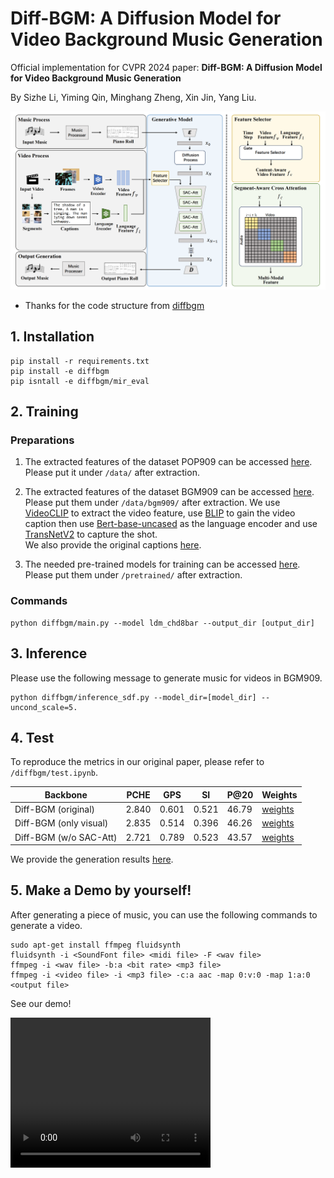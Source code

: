 # Diff-BGM: A Diffusion Model for Video Background Music Generation

Official implementation for CVPR 2024 paper: **Diff-BGM: A Diffusion Model for Video Background Music Generation**

By Sizhe Li, Yiming Qin, Minghang Zheng, Xin Jin, Yang Liu.

![](./Diff-BGM.png)

- Thanks for the code structure from [diffbgm](https://github.com/aik2mlj/diffbgm/tree/sdf_prmat2c%2Bpop909)

## 1. Installation

``` shell
pip install -r requirements.txt
pip install -e diffbgm
pip isntall -e diffbgm/mir_eval
```

## 2. Training

### Preparations

1. The extracted features of the dataset POP909 can be accessed [here](https://yukisaki-my.sharepoint.com/personal/aik2_yukisaki_io/_layouts/15/onedrive.aspx?id=%2Fpersonal%2Faik2%5Fyukisaki%5Fio%2FDocuments%2FShare%2Fdiffbgm%2FPOP909%5F4%5Fbin%5Fpnt%5F8bar%2Ezip&parent=%2Fpersonal%2Faik2%5Fyukisaki%5Fio%2FDocuments%2FShare%2Fdiffbgm&ga=1). Please put it under `/data/` after extraction.

2. The extracted features of the dataset BGM909 can be accessed [here](https://drive.google.com/drive/folders/1zRNROuTxVNhJfqeyqRzPoIY60z5zLaHK?usp=sharing). Please put them under `/data/bgm909/` after extraction. We use [VideoCLIP](https://github.com/CryhanFang/CLIP2Video) to extract the video feature, use [BLIP](https://github.com/salesforce/BLIP) to gain the video caption then use [Bert-base-uncased](https://huggingface.co/google-bert/bert-base-uncased) as the language encoder and use [TransNetV2](https://github.com/soCzech/TransNetV2) to capture the shot.   
We also provide the original captions [here](https://drive.google.com/drive/folders/1q2F7jOfJ6Y0eD-hM_pbZRuP7Jnk-1r7u?usp=sharing).

3. The needed pre-trained models for training can be accessed [here](https://yukisaki-my.sharepoint.com/personal/aik2_yukisaki_io/_layouts/15/onedrive.aspx?id=%2Fpersonal%2Faik2%5Fyukisaki%5Fio%2FDocuments%2FShare%2Fdiffbgm%2Fpretrained%5Fmodels%5Ffor%5Fdiffbgm%2Ezip&parent=%2Fpersonal%2Faik2%5Fyukisaki%5Fio%2FDocuments%2FShare%2Fdiffbgm&ga=1). Please put them under `/pretrained/` after extraction.

### Commands

```shell
python diffbgm/main.py --model ldm_chd8bar --output_dir [output_dir]
```

## 3. Inference

Please use the following message to generate music for videos in BGM909.

```shell
python diffbgm/inference_sdf.py --model_dir=[model_dir] --uncond_scale=5.
```

## 4. Test

To reproduce the metrics in our original paper, please refer to `/diffbgm/test.ipynb`.

| Backbone | PCHE | GPS | SI | P@20 | Weights|
| -------- | ---- | --- | -- | ---- | ------ | 
| Diff-BGM (original) | 2.840 | 0.601 | 0.521 | 46.79 | [weights](https://drive.google.com/file/d/1QzmJjNsSDQKpAEATD3XbSZalI1AULx1O/view?usp=sharing) |
| Diff-BGM (only visual) | 2.835 | 0.514 | 0.396 | 46.26 | [weights](https://drive.google.com/file/d/1mtX24RLViblmSBbwx1WPqzQnSLnat5i3/view?usp=sharing) |
| Diff-BGM (w/o SAC-Att) | 2.721 | 0.789 | 0.523 | 43.57 | [weights](https://drive.google.com/file/d/1q39Azhty0lznhfdVMWxplUkYN7CE0VmA/view?usp=sharing) |

We provide the generation results [here](https://drive.google.com/drive/folders/1kYQLAmw8-zyBx43RW7aUSE8VXcFDxkez?usp=sharing).

## 5. Make a Demo by yourself!

After generating a piece of music, you can use the following commands to generate a video.

```shell
sudo apt-get install ffmpeg fluidsynth
fluidsynth -i <SoundFont file> <midi file> -F <wav file>
ffmpeg -i <wav file> -b:a <bit rate> <mp3 file>
ffmpeg -i <video file> -i <mp3 file> -c:a aac -map 0:v:0 -map 1:a:0 <output file>
```

See our demo!

<video width="320" height="240" controls>
  <source src="./video.mp4" type="video/mp4">
  <img src="video.jpg">
</video>
